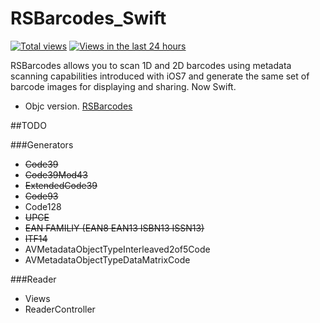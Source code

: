 RSBarcodes_Swift
==========
[![Total views](https://sourcegraph.com/api/repos/github.com/yeahdongcn/RSBarcodes_Swift/counters/views.png)](https://sourcegraph.com/github.com/yeahdongcn/RSBarcodes_Swift)
[![Views in the last 24 hours](https://sourcegraph.com/api/repos/github.com/yeahdongcn/RSBarcodes_Swift/counters/views-24h.png)](https://sourcegraph.com/github.com/yeahdongcn/RSBarcodes_Swift)

RSBarcodes allows you to scan 1D and 2D barcodes using metadata scanning capabilities introduced with iOS7 and generate the same set of barcode images for displaying and sharing. Now Swift.

* Objc version. [RSBarcodes](https://github.com/yeahdongcn/RSBarcodes)

##TODO

###Generators
* ~~Code39~~
* ~~Code39Mod43~~
* ~~ExtendedCode39~~
* ~~Code93~~
* Code128
* ~~UPCE~~
* ~~EAN FAMILIY (EAN8 EAN13 ISBN13 ISSN13)~~
* ~~ITF14~~
* AVMetadataObjectTypeInterleaved2of5Code
* AVMetadataObjectTypeDataMatrixCode

###Reader
* Views
* ReaderController
